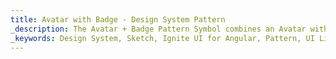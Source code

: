 ```yaml
---
title: Avatar with Badge - Design System Pattern
_description: The Avatar + Badge Pattern Symbol combines an Avatar with a Badge on top of it to display notifications and alerts. 
_keywords: Design System, Sketch, Ignite UI for Angular, Pattern, UI Library, Widgets
---
```

